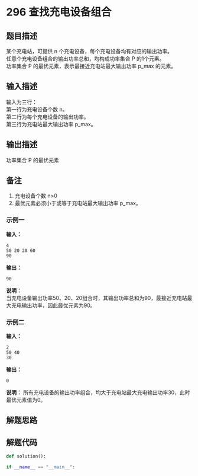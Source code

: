 # 296 查找充电设备组合

## 题目描述
某个充电站，可提供 n 个充电设备，每个充电设备均有对应的输出功率。 \
任意个充电设备组合的输出功率总和，均构成功率集合 
P 的1个元素。 \
功率集合 P 的最优元素，表示最接近充电站最大输出功率 p_max 的元素。

## 输入描述
输入为三行： \
第一行为充电设备个数 n。 \
第二行为每个充电设备的输出功率。 \
第三行为充电站最大输出功率 p_max。

## 输出描述
功率集合 P 的最优元素

## 备注
1. 充电设备个数 n>0
2. 最优元素必须小于或等于充电站最大输出功率 p_max。

### 示例一
**输入：**
```shell
4
50 20 20 60
90
```

**输出：**
```shell
90
```

**说明：**  
当充电设备输出功率50、20、20组合时，其输出功率总和为90，最接近充电站最大充电输出功率，因此最优元素为90。

### 示例二
**输入：**
```shell
2
50 40
30
```

**输出：**
```shell
0
```

**说明：**
所有充电设备的输出功率组合，均大于充电站最大充电输出功率30，此时最优元素值为0。


## 解题思路

## 解题代码

```python
def solution():

if __name__ == "__main__":

```